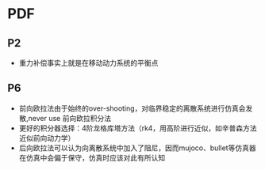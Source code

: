 # PDF
## P2
- 重力补偿事实上就是在移动动力系统的平衡点
## P6
- 前向欧拉法由于始终的over-shooting，对临界稳定的离散系统进行仿真会发散,never use 前向欧拉积分法
- 更好的积分器选择：4阶龙格库塔方法（rk4，用高阶进行近似，如辛普森方法近似前向动力学）
- 后向欧拉法可以认为向离散系统中加入了阻尼，因而mujoco、bullet等仿真器在仿真中会偏于保守，仿真时应该对此有所认知